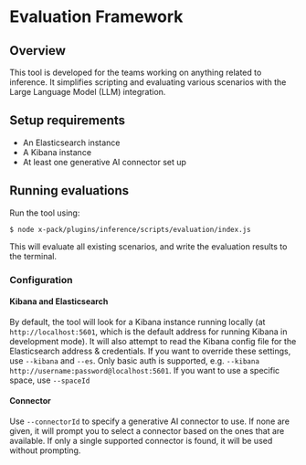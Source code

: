 # Evaluation Framework

## Overview

This tool is developed for the teams working on anything related to inference. It simplifies scripting and evaluating various scenarios with the Large Language Model (LLM) integration.

## Setup requirements

- An Elasticsearch instance
- A Kibana instance
- At least one generative AI connector set up

## Running evaluations

Run the tool using:

`$ node x-pack/plugins/inference/scripts/evaluation/index.js`

This will evaluate all existing scenarios, and write the evaluation results to the terminal.

### Configuration

#### Kibana and Elasticsearch

By default, the tool will look for a Kibana instance running locally (at `http://localhost:5601`, which is the default address for running Kibana in development mode). It will also attempt to read the Kibana config file for the Elasticsearch address & credentials. If you want to override these settings, use `--kibana` and `--es`. Only basic auth is supported, e.g. `--kibana http://username:password@localhost:5601`. If you want to use a specific space, use `--spaceId`

#### Connector

Use `--connectorId` to specify a generative AI connector to use. If none are given, it will prompt you to select a connector based on the ones that are available. If only a single supported connector is found, it will be used without prompting.

